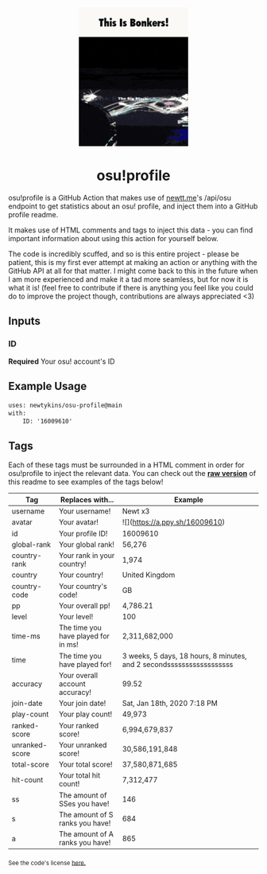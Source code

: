 <div align="center">
    <img src="readme.gif">
    <h1>osu!profile</h1>
</div>

osu!profile is a GitHub Action that makes use of [newtt.me](https://newtt.me/)'s /api/osu endpoint to get statistics about an osu! profile, and inject them into a GitHub profile readme.

It makes use of HTML comments and tags to inject this data - you can find important information about using this action for yourself below.

The code is incredibly scuffed, and so is this entire project - please be patient, this is my first ever attempt at making an action or anything with the GitHub API at all for that matter. I might come back to this in the future when I am more experienced and make it a tad more seamless, but for now it is what it is! (feel free to contribute if there is anything you feel like you could do to improve the project though, contributions are always appreciated <3)

## Inputs

### ID

**Required** Your osu! account's ID

## Example Usage

```
uses: newtykins/osu-profile@main
with:
	ID: '16009610'
```

## Tags

Each of these tags must be surrounded in a HTML comment in order for osu!profile to inject the relevant data. You can check out the [**raw version**](https://raw.githubusercontent.com/newtykins/osu-profile/main/readme.md) of this readme to see examples of the tags below!

| Tag            | Replaces with...                    | Example                                                                     |
| -------------- | ----------------------------------- | --------------------------------------------------------------------------- |
| username       | Your username!                      | <!--osu-username-->Newt x3<!--osu-username-->                               |
| avatar         | Your avatar!                        | ![](<!--osu-avatar-->https://a.ppy.sh/16009610<!--osu-avatar-->)                                     |
| id             | Your profile ID!                    | <!--osu-id-->16009610<!--osu-id-->                                          |
| global-rank    | Your global rank!                   | <!--osu-global-rank-->56,276<!--osu-global-rank-->                         |
| country-rank   | Your rank in your country!          | <!--osu-country-rank-->1,974<!--osu-country-rank-->                        |
| country        | Your country!                       | <!--osu-country-->United Kingdom<!--osu-country-->                          |
| country-code   | Your country's code!                | <!--osu-country-code-->GB<!--osu-country-code-->                            |
| pp             | Your overall pp!                    | <!--osu-pp-->4,786.21<!--osu-pp-->                                              |
| level          | Your level!                         | <!--osu-level-->100<!--osu-level-->                                         |
| time-ms        | The time you have played for in ms! | <!--osu-time-ms-->2,311,682,000<!--osu-time-ms-->                                        |
| time           | The time you have played for!       | <!--osu-time-->3 weeks, 5 days, 18 hours, 8 minutes, and 2 secondssssssssssssssssss<!--osu-time--> |
| accuracy       | Your overall account accuracy!      | <!--osu-accuracy-->99.52<!--osu-accuracy-->                                 |
| join-date      | Your join date!                     | <!--osu-join-date-->Sat, Jan 18th, 2020 7:18 PM<!--osu-join-date-->         |
| play-count     | Your play count!                    | <!--osu-play-count-->49,973<!--osu-play-count-->                            |
| ranked-score   | Your ranked score!                  | <!--osu-ranked-score-->6,994,679,837<!--osu-ranked-score-->                 |
| unranked-score | Your unranked score!                | <!--osu-unranked-score-->30,586,191,848<!--osu-unranked-score-->                          |
| total-score    | Your total score!                   | <!--osu-total-score-->37,580,871,685<!--osu-total-score-->                  |
| hit-count      | Your total hit count!               | <!--osu-hit-count-->7,312,477<!--osu-hit-count-->                                    |
| ss             | The amount of SSes you have!        | <!--osu-ss-->146<!--osu-ss-->                                               |
| s              | The amount of S ranks you have!     | <!--osu-s-->684<!--osu-s-->                                                 |
| a              | The amount of A ranks you have!     | <!--osu-a-->865<!--osu-a-->                                                 |

<sub>See the code's license <a href="license.md">here.</sub>
